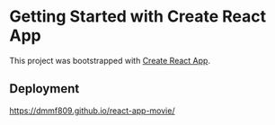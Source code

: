 # Getting Started with Create React App

This project was bootstrapped with [Create React App](https://github.com/facebook/create-react-app).

## Deployment

https://dmmf809.github.io/react-app-movie/


